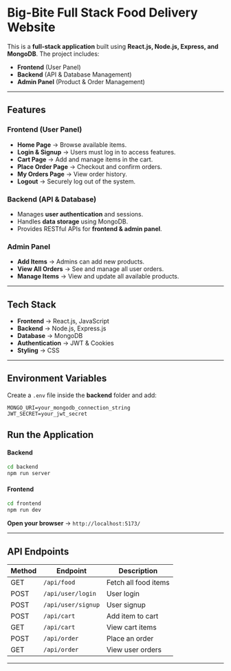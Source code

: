 
# Big-Bite Full Stack Food  Delivery Website 

This is a **full-stack  application** built using **React.js, Node.js, Express, and MongoDB**. The project includes:  
- **Frontend** (User Panel)  
- **Backend** (API & Database Management)  
- **Admin Panel** (Product & Order Management)  

---

##  Features  

### **Frontend (User Panel)**  
- **Home Page** → Browse available items.  
- **Login & Signup** → Users must log in to access features.  
- **Cart Page** → Add and manage items in the cart.  
- **Place Order Page** → Checkout and confirm orders.  
- **My Orders Page** → View order history.  
- **Logout** → Securely log out of the system.  

### **Backend (API & Database)**  
- Manages **user authentication** and sessions.  
- Handles **data storage** using MongoDB.  
- Provides RESTful APIs for **frontend & admin panel**.  

### **Admin Panel**  
- **Add Items** → Admins can add new products.  
- **View All Orders** → See and manage all user orders.  
- **Manage Items** → View and update all available products.  

---

##  Tech Stack  
- **Frontend** → React.js, JavaScript  
- **Backend** → Node.js, Express.js  
- **Database** → MongoDB  
- **Authentication** → JWT & Cookies  
- **Styling** → CSS  

---

##  Environment Variables  

Create a `.env` file inside the **backend** folder and add:  
```env
MONGO_URI=your_mongodb_connection_string
JWT_SECRET=your_jwt_secret
```

##  Run the Application  

#### **Backend**  
```sh
cd backend
npm run server
```
#### **Frontend**  
```sh
cd frontend
npm run dev
```

**Open your browser** → `http://localhost:5173/`  

---

## API Endpoints  

| Method | Endpoint          | Description              |
|--------|------------------|--------------------------|
| GET    | `/api/food`      | Fetch all food items     |
| POST   | `/api/user/login` | User login               |
| POST   | `/api/user/signup` | User signup              |
| POST   | `/api/cart`      | Add item to cart         |
| GET    | `/api/cart`      | View cart items          |
| POST   | `/api/order`     | Place an order           |
| GET    | `/api/order`     | View user orders         |

---
